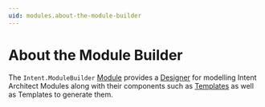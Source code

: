 ```yaml
---
uid: modules.about-the-module-builder
---
```

# About the Module Builder

The `Intent.ModuleBuilder` [Module](xref:modules.about-modules) provides a [Designer](xref:designers.about-designers) for modelling Intent Architect Modules along with their components such as [Templates](xref:templates.about-templates) as well as Templates to generate them.
